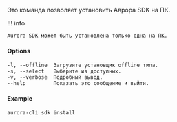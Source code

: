 Это команда позволяет установить Аврора SDK на ПК.

!!! info

    Aurora SDK может быть установлена только одна на ПК.

#### Options

```shell
-l, --offline  Загрузите установщик offline типа.
-s, --select   Выберите из доступных.
-v, --verbose  Подробный вывод.
--help         Показать это сообщение и выйти.
```

#### Example

```shell
aurora-cli sdk install
```
